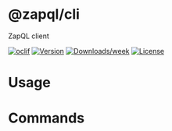 @zapql/cli
==========

ZapQL client

[![oclif](https://img.shields.io/badge/cli-oclif-brightgreen.svg)](https://oclif.io)
[![Version](https://img.shields.io/npm/v/@zapql/cli.svg)](https://npmjs.org/package/@zapql/cli)
[![Downloads/week](https://img.shields.io/npm/dw/@zapql/cli.svg)](https://npmjs.org/package/@zapql/cli)
[![License](https://img.shields.io/npm/l/@zapql/cli.svg)](https://github.com/itacirgabral/https://github.com/zapql/cli/blob/master/package.json)

<!-- toc -->
# Usage
<!-- usage -->
# Commands
<!-- commands -->
